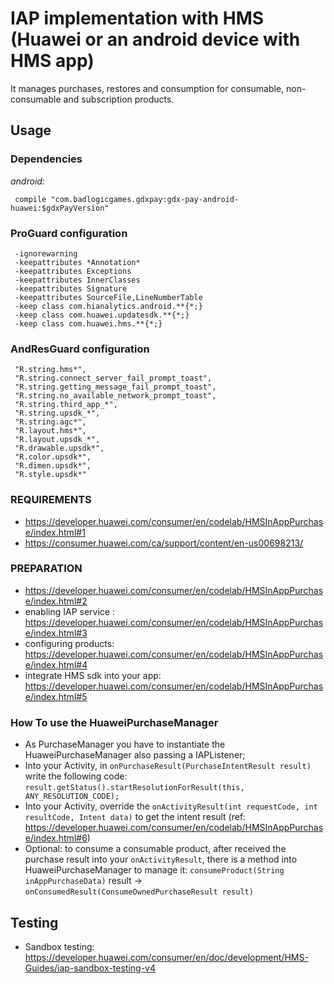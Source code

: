 # IAP implementation with HMS (Huawei or an android device with HMS app)

It manages purchases, restores and consumption for consumable, non-consumable and subscription products.

## Usage

### Dependencies

 *android:*

     compile "com.badlogicgames.gdxpay:gdx-pay-android-huawei:$gdxPayVersion"


### ProGuard configuration

     -ignorewarning
     -keepattributes *Annotation*
     -keepattributes Exceptions
     -keepattributes InnerClasses
     -keepattributes Signature
     -keepattributes SourceFile,LineNumberTable
     -keep class com.hianalytics.android.**{*;}
     -keep class com.huawei.updatesdk.**{*;}
     -keep class com.huawei.hms.**{*;}
     
### AndResGuard configuration

     "R.string.hms*",
     "R.string.connect_server_fail_prompt_toast",
     "R.string.getting_message_fail_prompt_toast",
     "R.string.no_available_network_prompt_toast",
     "R.string.third_app_*",
     "R.string.upsdk_*",
     "R.string.agc*",
     "R.layout.hms*",
     "R.layout.upsdk_*",
     "R.drawable.upsdk*",
     "R.color.upsdk*",
     "R.dimen.upsdk*",
     "R.style.upsdk*"

### REQUIREMENTS
* https://developer.huawei.com/consumer/en/codelab/HMSInAppPurchase/index.html#1
* https://consumer.huawei.com/ca/support/content/en-us00698213/

### PREPARATION
* https://developer.huawei.com/consumer/en/codelab/HMSInAppPurchase/index.html#2
* enabling IAP service : https://developer.huawei.com/consumer/en/codelab/HMSInAppPurchase/index.html#3
* configuring products: https://developer.huawei.com/consumer/en/codelab/HMSInAppPurchase/index.html#4
* integrate HMS sdk into your app: https://developer.huawei.com/consumer/en/codelab/HMSInAppPurchase/index.html#5

### How To use the HuaweiPurchaseManager

* As PurchaseManager you have to instantiate the HuaweiPurchaseManager also passing a IAPListener;
* Into your Activity, in `onPurchaseResult(PurchaseIntentResult result)` write the following code:
    `result.getStatus().startResolutionForResult(this, ANY_RESOLUTION_CODE);`
* Into your Activity, override the `onActivityResult(int requestCode, int resultCode, Intent data)` to get the intent result (ref: https://developer.huawei.com/consumer/en/codelab/HMSInAppPurchase/index.html#6)
* Optional: to consume a consumable product, after received the purchase result into your `onActivityResult`, there is a method into HuaweiPurchaseManager to manage it: 
    `consumeProduct(String inAppPurchaseData)`
     result -> `onConsumedResult(ConsumeOwnedPurchaseResult result)`

## Testing
* Sandbox testing: https://developer.huawei.com/consumer/en/doc/development/HMS-Guides/iap-sandbox-testing-v4